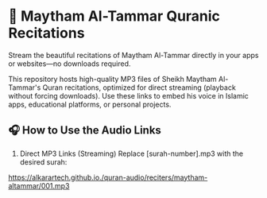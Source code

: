 # 📖 Maytham Al-Tammar Quranic Recitations
Stream the beautiful recitations of Maytham Al-Tammar directly in your apps or websites—no downloads required.

This repository hosts high-quality MP3 files of Sheikh Maytham Al-Tammar's Quran recitations, optimized for direct streaming (playback without forcing downloads). Use these links to embed his voice in Islamic apps, educational platforms, or personal projects.

## 🎧 How to Use the Audio Links
1. Direct MP3 Links (Streaming)
Replace [surah-number].mp3 with the desired surah:

https://alkarartech.github.io./quran-audio/reciters/maytham-altammar/001.mp3
